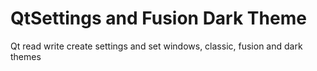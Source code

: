 # QtSettings and Fusion Dark Theme
Qt read write create settings and set windows, classic, fusion and dark themes

